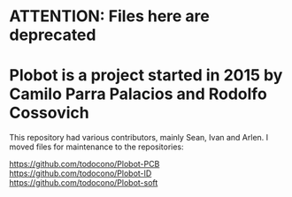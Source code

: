 # ATTENTION: Files here are deprecated
# Plobot is a project started in 2015 by Camilo Parra Palacios and Rodolfo Cossovich

This repository had various contributors, mainly Sean, Ivan and Arlen. I moved files for maintenance to the repositories:

https://github.com/todocono/Plobot-PCB
https://github.com/todocono/Plobot-ID
https://github.com/todocono/Plobot-soft
